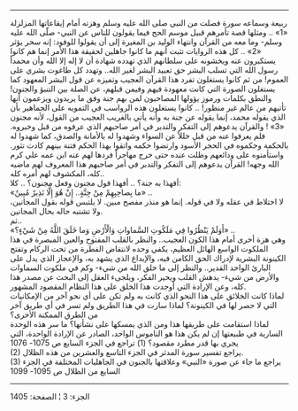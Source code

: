 ------------------------------------------------------------------------

ربيعة وسماعه سورة فصلت من النبي صلى الله عليه وسلم وهزته أمام إيقاعاتها
المزلزلة «1» .. ومثلها قصة تأمرهم قبيل موسم الحج فيما يقولون للناس عن
النبي- صلّى الله عليه وسلم- وما معه من القرآن وانتهاء الوليد بن المغيرة
إلى أن يقولوا للوفود: إنه سحر يؤثر «2» .. كل هذه الروايات تثبت أنهم ما
كانوا جاهلين لحقيقة هذا الأمر إنما هم كانوا يستكبرون عنه ويخشونه على
سلطانهم الذي تهدده شهادة أن لا إله إلا الله وأن محمداً رسول الله التي
تسلب البشر حق تعبيد البشر لغير الله.. وتهدد كل طاغوت بشري على العموم! من
ثم كانوا يستغلون تفرد هذا القرآن العجيب وتميزه عن قول البشر المعهود كما
يستغلون الصورة التي كانت معهودة فيهم وفيمن قبلهم، عن الصلة بين التنبؤ
والجنون! والنطق بكلمات ورموز يؤولها المصاحبون لمن بهم جنة وفق ما يريدون
ويزعمون أنها تأتيهم من عالم غير منظور! .. كانوا يستغلون هذه الرواسب في
التمويه على الجماهير بأن الذي يقوله محمد، إنما يقوله عن جنة به وأنه يأتي
بالغريب العجيب من القول، لأنه مجنون «3» ! والقرآن يدعوهم إلى التفكر
والتدبر في أمر صاحبهم الذي عرفوه من قبل وخبروه. فلم يعرفوا عنه من قبل
خللاً عن السواء وشهدوا له بالأمانة والصدق، كما شهدوا له بالحكمة وحكموه في
الحجر الأسود وارتضوا حكمه واتقوا بهذا الحكم فتنة بينهم كادت تثور.
واستأمنوه على ودائعهم وظلت عنده حتى خرج مهاجراً فردها لهم عنه ابن عمه علي
كرم الله وجهه! القرآن يدعوهم إلى التفكر والتدبر في أمر صاحبهم هذا
المعروف لهم ماضيه كله، المكشوف لهم أمره كله..  
أفهذا به جنة؟ .. أفهذا قول مجنون وفعل مجنون؟ .. كلا:  
«ما بِصاحِبِهِمْ مِنْ جِنَّةٍ.. إِنْ هُوَ إِلَّا نَذِيرٌ مُبِينٌ» ..  
لا اختلاط في عقله ولا في قوله. إنما هو منذر مفصح مبين. لا يلتبس قوله
بقول المجانين، ولا تشتبه حاله بحال المجانين.  
ثم..  
«أَوَلَمْ يَنْظُرُوا فِي مَلَكُوتِ السَّماواتِ وَالْأَرْضِ وَما خَلَقَ اللَّهُ مِنْ شَيْءٍ؟» ..  
وهي هزة أخرى أمام هذا الكون العجيب.. والنظر بالقلب المفتوح والعين
المبصرة في هذا الملكوت الواسع الهائل العظيم، يكفي وحده لانتفاض الفطرة من
تحت الركام وتفتح الكينونة البشرية لإدراك الحق الكامن فيه، والإبداع الذي
يشهد به، والإعجاز الذي يدل على البارئ الواحد القدير.. والنظر إلى ما خلق
الله من شيء- وكم في ملكوت السماوات والأرض من شيء- يدهش القلب ويحير
الفكر، ويلجىء العقل إلى البحث عن مصدر هذا كله، وعن الإرادة التي أوجدت
هذا الخلق على هذا النظام المقصود المشهور.  
لماذا كانت الخلائق على هذا النحو الذي كانت به ولم تكن على أي نحو آخر من
الإمكانيات التي لا حصر لها في الكينونة؟ لماذا سارت في هذا الطريق ولم تسر
في أي طريق آخر من الطرق الممكنة الأخرى؟  
لماذا استقامت على طريقها هذا ومن الذي يمسكها على نشأتها؟ ما سر هذه
الوحدة السارية في طبيعتها إن لم يكن هذا هو الناموس الواحد، الصادر عن
الإرادة الواحدة، التي يجري بها قدر مطرد مقصود؟ (1) تراجع في الجزء السابع
ص 1075- 1076  
(2) يراجع تفسير سورة المدثر في الجزء التاسع والعشرين من هذه الظلال.  
(3) يراجع ما جاء عن صورة «النبي» وعلاقتها بالجنون في الجاهليات المختلفة
في الجزء السابع من الظلال ص 1095- 1099

------------------------------------------------------------------------

الجزء: 3 ¦ الصفحة: 1405
